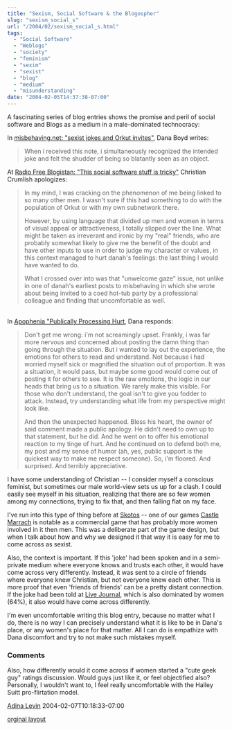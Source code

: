 ```yaml
---
title: "Sexism, Social Software & the Blogospher"
slug: "sexism_social_s"
url: "/2004/02/sexism_social_s.html"
tags:
  - "Social Software"
  - "Weblogs"
  - "society"
  - "feminism"
  - "sexim"
  - "sexist"
  - "blog"
  - "medium"
  - "misunderstanding"
date: "2004-02-05T14:37:38-07:00"
---
```

<p>A fascinating series of blog entries shows the promise and peril of social software and Blogs as a medium in a male-dominated technocracy:</p>
<p>In <a href="http://www.misbehaving.net/2004/02/sexist_jokes_an.html">misbehaving.net: "sexist jokes and Orkut invites"</a>, Dana Boyd writes:<blockquote>When i received this note, i simultaneously recognized the intended joke and felt the shudder of being so blatantly seen as an object.</blockquote>At <a href="http://radiofreeblogistan.com/2004/02/04/this_social_software_stuff_is_tricky.html">Radio Free Blogistan: "This social software stuff is tricky"</a> Christian Crumlish apologizes:<blockquote>In my mind, I was cracking on the phenomenon of me being linked to so many other men. I wasn't sure if this had something to do with the population of Orkut or with my own subnetwork there.</p>
<p>However, by using language that divided up men and women in terms of visual appeal or attractiveness, I totally slipped over the line. What might be taken as irreverant and ironic by my "real" friends, who are probably somewhat likely to give me the benefit of the doubt and have other inputs to use in order to judge my character or values, in this context managed to hurt danah's feelings: the last thing I would have wanted to do.</p>
<p>What I crossed over into was that "unwelcome gaze" issue, not unlike in one of danah's earliest posts to misbehaving in which she wrote about being invited to a coed hot-tub party by a professional colleague and finding that uncomfortable as well.</blockquote><br />
In <a href="http://www.zephoria.org/thoughts/archives/2004/02/05/publicly_processing_hurt.html">Apophenia "Publically Processing Hurt</a>, Dana responds:<blockquote>Don't get me wrong: i'm not screamingly upset. Frankly, i was far more nervous and concerned about posting the damn thing than going through the situation. But i wanted to lay out the experience, the emotions for others to read and understand. Not because i had worried myself sick or magnified the situation out of proportion. It was a situation, it would pass, but maybe some good would come out of posting it for others to see. It is the raw emotions, the logic in our heads that bring us to a situation. We rarely make this visible. For those who don't understand, the goal isn't to give you fodder to attack. Instead, try understanding what life from my perspective might look like. </p>
<p>And then the unexpected happened. Bless his heart, the owner of said comment made a public apology. He didn't need to own up to that statement, but he did. And he went on to offer his emotional reaction to my tinge of hurt. And he continued on to defend both me, my post and my sense of humor (ah, yes, public support is the quickest way to make me respect someone). So, i'm floored. And surprised. And terribly appreciative.</blockquote>I have some understanding of Christian -- I consider myself a conscious feminist, but sometimes our male world-view sets us up for a clash. I could easily see myself in his situation, realizing that there are so few women among my connections, trying to fix that, and then falling flat on my face.</p>
<p>I've run into this type of thing before at <a href="http://www.skotos.net/">Skotos</a> -- one of our games <a href="http://www.skotos.net/games/marrach/">Castle Marrach</a> is notable as a commercial game that has probably more women involved in it then men. This was a deliberate part of the game design, but when I talk about how and why we designed it that way it is easy for me to come across as sexist.</p>
<p>Also, the context is important. If this 'joke' had been spoken and in a semi-private medium where everyone knows and trusts each other, it would have come across very differently. Instead, it was sent to a circle of friends where everyone knew Christian, but not everyone knew each other. This is more proof that even 'friends of friends' can be a pretty distant connection. If the joke had been told at <a href="http://www.livejournal.com">Live Journal</a>, which is also dominated by women (64%), it also would have come across differently.</p>
<p>I'm even uncomfortable writing this blog entry, because no matter what I do, there is no way I can precisely understand what it is like to be in Dana's place, or any women's place for that matter. All I can do is empathize with Dana discomfort and try to not make such mistakes myself.<br />
</p>
<footer><h3>Comments</h3>
<div class="u-comment h-cite">
<p class="p-content p-name">Also, how differently would it come across if women started a "cute geek guy" ratings discussion.
Would guys just like it, or feel objectified also?
Personally, I wouldn't want to, I feel really uncomfortable with the Halley Suitt pro-flirtation model.
</p>
<a class="u-author h-card" href="http://www.alevin.com/weblog">Adina Levin</a>
<time class="dt-published" datetime="2004-02-07T10:18:33-07:00">2004-02-07T10:18:33-07:00</time>
</div>
</footer>
<p class="previous"><a href="/previous/2004/02/sexism_social_s.html" rel="syndication" class="u-syndication" >orginal layout</a></p>
